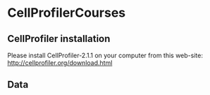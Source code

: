 # CellProfilerCourses

## CellProfiler installation

Please install CellProfiler-2.1.1 on your computer from this web-site: http://cellprofiler.org/download.html

## Data


